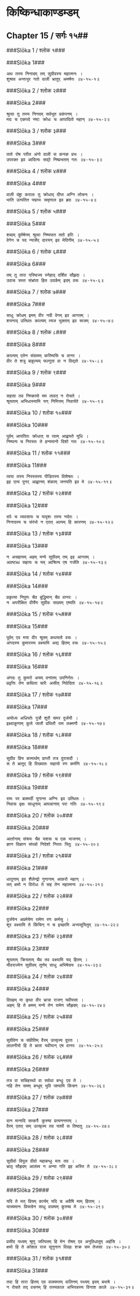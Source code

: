 किष्किन्धाकाण्डम्डम्
===============================


## Chapter 15  / सर्गः १५##


###Slōka 1 / श्लोक १###


###Slōka 1###


    अथ तस्य निनादम् तम् सुग्रीवस्य महात्मनः ।
    शुश्राव अन्तःपुर गतो वाली भ्रातुर् अमर्षणः ॥४-१५-१॥


###Slōka 2 / श्लोक २###


###Slōka 2###


    श्रुत्वा तु तस्य निनदम् सर्वभूत प्रकंपनम् ।
    मदः च एकपदे नष्टः क्रोधः च आपादितो महान् ॥४-१५-२॥


###Slōka 3 / श्लोक ३###


###Slōka 3###


    ततो रोष परीत अंगो वाली स कनक प्रभः ।
    उपरक्त इव आदित्यः सद्यो निष्प्रभताम् गतः ॥४-१५-३॥


###Slōka 4 / श्लोक ४###


###Slōka 4###


    वाली दंष्ट्रा करालः तु क्रोधाद् दीप्त अग्नि लोचनः ।
    भाति उत्पतित पद्माभः समृणाल इव ह्रदः ॥४-१५-४॥


###Slōka 5 / श्लोक ५###


###Slōka 5###


    शब्दम् दुर्मर्षणम् श्रुत्वा निष्पपात ततो हरिः ।
    वेगेन च पद न्यासैर् दारयन् इव मेदिनीम् ॥४-१५-५॥


###Slōka 6 / श्लोक ६###


###Slōka 6###


    तम् तु तारा परिष्वज्य स्नेहाद् दर्शित सौहृदा ।
    उवाच त्रस्त संभ्रांता हित उदर्कम् इदम् वचः ॥४-१५-६॥


###Slōka 7 / श्लोक ७###


###Slōka 7###


    साधु क्रोधम् इमम् वीर नदी वेगम् इव आगतम् ।
    शयनाद् उत्थितः काल्यम् त्यज भुक्ताम् इव स्रजम् ॥४-१५-७॥


###Slōka 8 / श्लोक ८###


###Slōka 8###


    काल्यम् एतेन संग्रामम् करिष्यसि च वानर ।
    वीर ते शत्रु बाहुल्यम् फल्गुता वा न विद्यते ॥४-१५-८॥


###Slōka 9 / श्लोक ९###


###Slōka 9###


    सहसा तव निष्क्रामो मम तावत् न रोचते ।
    श्रूयताम् अभिधास्यामि यन् निमित्तम् निवार्यते ॥४-१५-९॥


###Slōka 10 / श्लोक १०###


###Slōka 10###


    पूर्वम् आपतितः क्रोधात् स त्वाम् आह्वयते युधि ।
    निष्पत्य च निरस्तः ते हन्यमानो दिशो गतः ॥४-१५-१०॥


###Slōka 11 / श्लोक ११###


###Slōka 11###


    त्वया तस्य निरस्तस्य पीडितस्य विशेषतः ।
    इह एत्य पुनर् आह्वानम् शंकाम् जनयति इव मे ॥४-१५-११॥


###Slōka 12 / श्लोक १२###


###Slōka 12###


    दर्पः च व्यवसायः च यादृशः तस्य नर्दतः ।
    निनादस्य च संरंभो न एतत् अल्पम् हि कारणम् ॥४-१५-१२॥


###Slōka 13 / श्लोक १३###


###Slōka 13###


    न असहायम् अहम् मन्ये सुग्रीवम् तम् इह आगतम् ।
    अवष्टब्ध सहायः च यम् आश्रित्य एष गर्जति ॥४-१५-१३॥


###Slōka 14 / श्लोक १४###


###Slōka 14###


    प्रकृत्या निपुणः चैव बुद्धिमान् चैव वानरः ।
    न अपरीक्षित वीर्येण सुग्रीवः सख्यम् एष्यति ॥४-१५-१४॥


###Slōka 15 / श्लोक १५###


###Slōka 15###


    पूर्वम् एव मया वीर श्रुतम् कथयतो वचः ।
    अंगदस्य कुमारस्य वक्ष्यामि अद्य हितम् वचः ॥४-१५-१५॥


###Slōka 16 / श्लोक १६###


###Slōka 16###


    अंगदः तु कुमरो अयम् वनांतम् उपनिर्गतः ।
    प्रवृत्तिः तेन कथिता चारैः असीत् निवेदिता ॥४-१५-१६॥


###Slōka 17 / श्लोक १७###


###Slōka 17###


    अयोध्य अधिपतेः पुत्रौ शूरौ समर दुर्जयौ ।
    इक्ष्वाकूणाम् कुले जातौ प्रथितौ राम लक्ष्मणौ ॥४-१५-१७॥


###Slōka 18 / श्लोक १८###


###Slōka 18###


    सुग्रीव प्रिय कामार्थम् प्राप्तौ तत्र दुरासदौ ।
    स ते भ्रातुर् हि विख्यातः सहायो रण कर्मणि ॥४-१५-१८॥


###Slōka 19 / श्लोक १९###


###Slōka 19###


    रामः पर बलमर्दी युगान्त अग्निः इव उत्थितः ।
    निवास वृक्षः साधूनाम् आपन्नानाम् परा गतिः ॥४-१५-१९॥


###Slōka 20 / श्लोक २०###


###Slōka 20###


    आर्तानाम् संश्रयः चैव यशसः च एक भाजनम् ।
    ज्ञान विज्ञान संपन्नो निदेशो निरतः पितुः ॥४-१५-२०॥


###Slōka 21 / श्लोक २१###


###Slōka 21###


    धातूनाम् इव शैलेन्द्रो गुणानाम् आकरो महान् ।
    तत् क्षमो न विरोधः ते सह तेन महात्मना ॥४-१५-२१॥


###Slōka 22 / श्लोक २२###


###Slōka 22###


    दुर्जयेन अप्रमेयेण रामेण रण कर्मसु ।
    शूर वक्ष्यामि ते किंचिन् न च इच्छामि अभ्यसूयितुम् ॥४-१५-२२॥


###Slōka 23 / श्लोक २३###


###Slōka 23###


    श्रूयताम् क्रियताम् चैव तव वक्ष्यामि यद् हितम् ।
    यौवराज्येन सुग्रीवम् तूर्णम् साधु अभिषेचय ॥४-१५-२३॥


###Slōka 24 / श्लोक २४###


###Slōka 24###


    विग्रहम् मा कृथा वीर भ्रात्रा राजन् यवीयसा ।
    अहम् हि ते क्षमम् मन्ये तेन रामेण सौहृदम् ॥४-१५-२४॥


###Slōka 25 / श्लोक २५###


###Slōka 25###


    सुग्रीवेण च संप्रीतिम् वैरम् उत्सृज्य दूरतः ।
    लालनीयो हि ते भ्राता यवीयान् एष वानरः ॥४-१५-२५॥


###Slōka 26 / श्लोक २६###


###Slōka 26###


    तत्र वा सन्निहस्थो वा सर्वथा बन्धुः एव ते ।
    नहि तेन समम् बन्धुम् भुवि पश्यामि किंचन ॥४-१५-२६॥


###Slōka 27 / श्लोक २७###


###Slōka 27###


    दान मानादि सत्कर्रैः कुरुष्व प्रत्यनन्तरम् ।
    वैरम् एतत् सम् उत्स्रृज्य तव पार्श्वे स तिष्ठतु ॥४-१५-२७॥


###Slōka 28 / श्लोक २८###


###Slōka 28###


    सुग्रीवो विपुल ग्रीवो महाबन्धुः मतः तव ।
    भ्रातृ सौहृदम् आलंब्य न अन्या गति इह अस्ति ते ॥४-१५-२८॥


###Slōka 29 / श्लोक २९###


###Slōka 29###


    यदि ते मत् प्रियम् कार्यम् यदि च अवैषि माम् हिताम् ।
    याच्यमानः प्रियत्वेन साधु वाक्यम् कुरुष्व मे ॥४-१५-२९॥


###Slōka 30 / श्लोक ३०###


###Slōka 30###


    प्रसीद पथ्यम् श्रुणु जल्पितम् हि मेन रोषम् एव अनुविधातुम् अर्हसि ।
    क्षमो हि ते कोशल राज सूनुनान विग्रहः शक्र सम तेजसा ॥४-१५-३०॥


###Slōka 31 / श्लोक ३१###


###Slōka 31###


    तदा हि तारा हितम् एव वाक्यम्तम् वालिनम् पथ्यम् इदम् बभाषे ।
    न रोचते तद् वचनम् हि तस्यकाल अभिपन्नस्य विनाश काले ॥४-१५-३१॥


